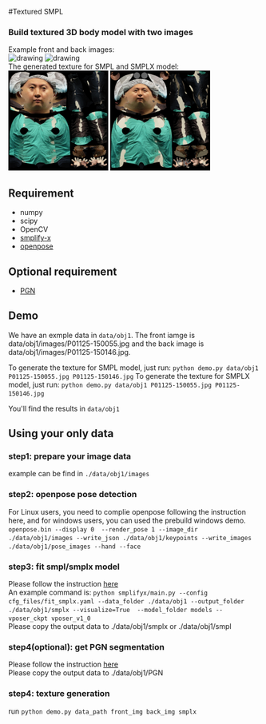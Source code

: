 #Textured SMPL

### Build textured 3D body model with two images
Example front and back images: <br>
<img src="data/obj1/images/P01125-150055.jpg" alt="drawing" width="200"/>
<img src="data/obj1/images/P01125-150146.jpg" alt="drawing" width="200"/> 
<br>
The generated texture for SMPL and SMPLX model: <br>
<img src="data/obj1/texture_smpl.png" alt="drawing" width="200"/>
<img src="data/obj1/texture_smplx.png" alt="drawing" width="200"/>

## Requirement
* numpy
* scipy
* OpenCV
* [smplify-x](https://github.com/vchoutas/smplify-x)
* [openpose](https://github.com/CMU-Perceptual-Computing-Lab/openpose)

## Optional requirement

* [PGN](https://github.com/Engineering-Course/CIHP_PGN)

## Demo
We have an exmple data in `data/obj1`. The front iamge is data/obj1/images/P01125-150055.jpg and the back image is data/obj1/images/P01125-150146.jpg.

To generate the texture for SMPL model, just run:  `python demo.py data/obj1 P01125-150055.jpg P01125-150146.jpg`
To generate the texture for SMPLX model, just run:  `python demo.py data/obj1 P01125-150055.jpg P01125-150146.jpg`

You'll find the results in `data/obj1`


## Using your only data
### step1: prepare your image data
example can be find in `./data/obj1/images`

### step2: openpose pose detection
For Linux users, you need to complie openpose following the instruction here, and for windows users, you can used the prebuild windows demo. <br>
`openpose.bin --display 0  --render_pose 1 --image_dir ./data/obj1/images --write_json ./data/obj1/keypoints --write_images ./data/obj1/pose_images --hand --face`

### step3: fit smpl/smplx model
Please follow the instruction [here](https://github.com/vchoutas/smplify-x) <br>
An example command is:
`python smplifyx/main.py --config cfg_files/fit_smplx.yaml --data_folder ./data/obj1 --output_folder ./data/obj1/smplx --visualize=True  --model_folder models --vposer_ckpt vposer_v1_0` <br>
Please copy the output data to ./data/obj1/smplx or ./data/obj1/smpl

### step4(optional): get PGN segmentation
Please follow the instruction [here](https://github.com/Engineering-Course/CIHP_PGN) <br>
Please copy the output data to ./data/obj1/PGN

### step4: texture generation
run `python demo.py data_path front_img back_img smplx`



